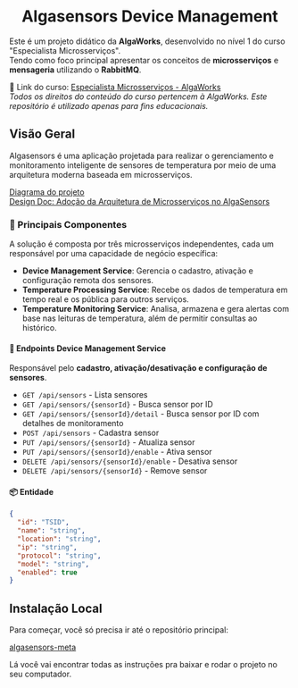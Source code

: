 <div align="center">    
    <h1>Algasensors Device Management</h1>
</div>

Este é um projeto didático da **AlgaWorks**, desenvolvido no nível 1 do curso "Especialista Microsserviços".  
Tendo como foco principal apresentar os conceitos de **microsserviços** e **mensageria** utilizando o **RabbitMQ**.

🔗 Link do
curso: [Especialista Microsserviços - AlgaWorks](https://lp.algaworks.com/curso-especialista-microsservicos-java-spring-cadastro)  
_Todos os direitos do conteúdo do curso pertencem à AlgaWorks. Este repositório é utilizado apenas para fins
educacionais._

## Visão Geral

Algasensors é uma aplicação projetada para realizar o gerenciamento e monitoramento inteligente de sensores de
temperatura por meio de uma arquitetura moderna baseada em microsserviços.

[Diagrama do projeto](https://whimsical.com/ems-01-07-15-projeto-algasensors-refinando-modelagem-PL457CGTiNJAY3FGqg5oJE)  
[Design Doc: Adoção da Arquitetura de Microsserviços no AlgaSensors](https://www.notion.so/algaworks1/Design-Doc-Ado-o-da-Arquitetura-de-Microsservi-os-no-AlgaSensors-1a5731beea3580489501f870ac7f3c3e?pvs=4)

### 🔧 Principais Componentes

A solução é composta por três microsserviços independentes, cada um responsável por uma capacidade de negócio
específica:

* **Device Management Service**: Gerencia o cadastro, ativação e configuração remota dos sensores.
* **Temperature Processing Service**: Recebe os dados de temperatura em tempo real e os pública para outros serviços.
* **Temperature Monitoring Service**: Analisa, armazena e gera alertas com base nas leituras de temperatura, além de
  permitir consultas ao histórico.

#### 📌 Endpoints Device Management Service
Responsável pelo **cadastro, ativação/desativação e configuração de sensores**.

- `GET /api/sensors` - Lista sensores
- `GET /api/sensors/{sensorId}` - Busca sensor por ID
- `GET /api/sensors/{sensorId}/detail` - Busca sensor por ID com detalhes de monitoramento
- `POST /api/sensors` - Cadastra sensor
- `PUT /api/sensors/{sensorId}` - Atualiza sensor
- `PUT /api/sensors/{sensorId}/enable` - Ativa sensor
- `DELETE /api/sensors/{sensorId}/enable` - Desativa sensor
- `DELETE /api/sensors/{sensorId}` - Remove sensor

#### 📦 Entidade

```json
{
  "id": "TSID",
  "name": "string",
  "location": "string",
  "ip": "string",
  "protocol": "string",
  "model": "string",
  "enabled": true
}
```

## Instalação Local

Para começar, você só precisa ir até o repositório principal:

[algasensors-meta](https://github.com/rennanmendes/ems-algasensors-meta)

Lá você vai encontrar todas as instruções pra baixar e rodar o projeto no seu computador.